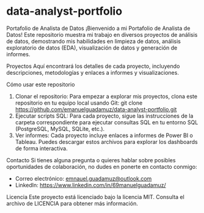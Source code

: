 # data-analyst-portfolio

Portafolio de Analista de Datos
¡Bienvenido a mi Portafolio de Analista de Datos! Este repositorio muestra mi trabajo en diversos proyectos de análisis de datos, demostrando mis habilidades en limpieza de datos, análisis exploratorio de datos (EDA), visualización de datos y generación de informes.

Proyectos
Aquí encontrará los detalles de cada proyecto, incluyendo descripciones, metodologías y enlaces a informes y visualizaciones.

Cómo usar este repositorio
1. Clonar el repositorio:
   Para empezar a explorar mis proyectos, clona este repositorio en tu equipo local usando Git:
   git clone https://github.com/emanuelguadamuz/data-analyst-portfolio.git
2. Ejecutar scripts SQL:
   Para cada proyecto, sigue las instrucciones de la carpeta correspondiente para ejecutar
   consultas SQL en tu entorno SQL (PostgreSQL, MySQL, SQLite, etc.).
3. Ver informes:
   Cada proyecto incluye enlaces a informes de Power BI o Tableau. Puedes descargar estos
   archivos para explorar los dashboards de forma interactiva.

Contacto
Si tienes alguna pregunta o quieres hablar sobre posibles oportunidades de colaboración, no dudes en ponerte en contacto conmigo:
- Correo electrónico: emnauel.guadamuz@outlook.com
- LinkedIn: https://www.linkedin.com/in/69manuelguadamuz/

Licencia
Este proyecto está licenciado bajo la licencia MIT. Consulta el archivo de LICENCIA para obtener más información.
